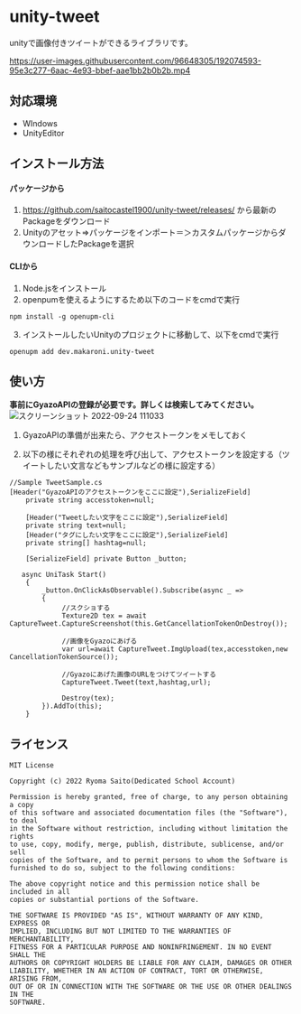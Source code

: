 # unity-tweet
unityで画像付きツイートができるライブラリです。   

https://user-images.githubusercontent.com/96648305/192074593-95e3c277-6aac-4e93-bbef-aae1bb2b0b2b.mp4  

## 対応環境
* WIndows
* UnityEditor  

## インストール方法

#### パッケージから
1. https://github.com/saitocastel1900/unity-tweet/releases/ から最新のPackageをダウンロード  
2. Unityのアセット=>パッケージをインポート＝＞カスタムパッケージからダウンロードしたPackageを選択

#### CLIから
1. Node.jsをインストール  
2. openpumを使えるようにするため以下のコードをcmdで実行

```
npm install -g openupm-cli
```
3. インストールしたいUnityのプロジェクトに移動して、以下をcmdで実行
```
openupm add dev.makaroni.unity-tweet
```

## 使い方
**事前にGyazoAPIの登録が必要です。詳しくは検索してみてください。**  
![スクリーンショット 2022-09-24 111033](https://user-images.githubusercontent.com/96648305/192075714-b03f288a-6565-493a-b45b-41bd4cf54dd8.png)  

1. GyazoAPIの準備が出来たら、アクセストークンをメモしておく

2. 以下の様にそれぞれの処理を呼び出して、アクセストークンを設定する（ツイートしたい文言などもサンプルなどの様に設定する）
```
//Sample TweetSample.cs
[Header("GyazoAPIのアクセストークンをここに設定"),SerializeField]
    private string accesstoken=null;
    
    [Header("Tweetしたい文字をここに設定"),SerializeField]
    private string text=null;
    [Header("タグにしたい文字をここに設定"),SerializeField]
    private string[] hashtag=null;

    [SerializeField] private Button _button;

   async UniTask Start()
    {
        _button.OnClickAsObservable().Subscribe(async _ =>
        {
             //スクショする
             Texture2D tex = await CaptureTweet.CaptureScreenshot(this.GetCancellationTokenOnDestroy());
             
             //画像をGyazoにあげる
             var url=await CaptureTweet.ImgUpload(tex,accesstoken,new CancellationTokenSource()); 
             
             //Gyazoにあげた画像のURLをつけてツイートする
             CaptureTweet.Tweet(text,hashtag,url);
             
             Destroy(tex);
        }).AddTo(this);
    }
```

## ライセンス

```
MIT License

Copyright (c) 2022 Ryoma Saito(Dedicated School Account)

Permission is hereby granted, free of charge, to any person obtaining a copy
of this software and associated documentation files (the "Software"), to deal
in the Software without restriction, including without limitation the rights
to use, copy, modify, merge, publish, distribute, sublicense, and/or sell
copies of the Software, and to permit persons to whom the Software is
furnished to do so, subject to the following conditions:

The above copyright notice and this permission notice shall be included in all
copies or substantial portions of the Software.

THE SOFTWARE IS PROVIDED "AS IS", WITHOUT WARRANTY OF ANY KIND, EXPRESS OR
IMPLIED, INCLUDING BUT NOT LIMITED TO THE WARRANTIES OF MERCHANTABILITY,
FITNESS FOR A PARTICULAR PURPOSE AND NONINFRINGEMENT. IN NO EVENT SHALL THE
AUTHORS OR COPYRIGHT HOLDERS BE LIABLE FOR ANY CLAIM, DAMAGES OR OTHER
LIABILITY, WHETHER IN AN ACTION OF CONTRACT, TORT OR OTHERWISE, ARISING FROM,
OUT OF OR IN CONNECTION WITH THE SOFTWARE OR THE USE OR OTHER DEALINGS IN THE
SOFTWARE.
```
